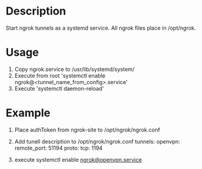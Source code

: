 Description
=============

Start ngrok tunnels as a systemd service. All ngrok files place in /opt/ngrok.


Usage
============
1. Copy ngrok.service to /usr/lib/systemd/system/ 
2. Execute from root 'systemctl enable ngrok@<tunnel_name_from_config>.service'
3. Execute 'systemctl daemon-reload'


Example
============
1. Place authToken from ngrok-site to /opt/ngrok/ngrok.conf
2. Add tunell description to /opt/ngrok/ngrok.conf
	tunnels:
	  openvpn:
    	    remote_port: 51194
            proto:
             tcp: 1194
	
3. execute systemctl enable ngrok@openvpn.service


